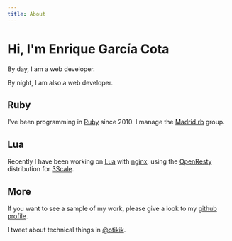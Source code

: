 ```yaml
---
title: About
---
```


# Hi, I'm **Enrique García Cota**

By day, I am a web developer.

By night, I am also a web developer.

## Ruby

I've been programming in [Ruby](https://www.ruby-lang.org) since 2010. I manage the [Madrid.rb](https://madridrb.jottit.com/) group.

## Lua

Recently I have been working on [Lua](http://www.lua.org) with [nginx](http://nginx.org), using the [OpenResty](http://openresty.org) distribution for [3Scale](http://3scale.net).

## More

If you want to see a sample of my work, please give a look to my [github profile](https://github.com/kikito).

I tweet about technical things in [@otikik](https://twitter.com/otikik).
